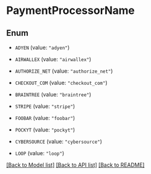 # PaymentProcessorName

## Enum


* `ADYEN` (value: `"adyen"`)

* `AIRWALLEX` (value: `"airwallex"`)

* `AUTHORIZE_NET` (value: `"authorize_net"`)

* `CHECKOUT_COM` (value: `"checkout_com"`)

* `BRAINTREE` (value: `"braintree"`)

* `STRIPE` (value: `"stripe"`)

* `FOOBAR` (value: `"foobar"`)

* `POCKYT` (value: `"pockyt"`)

* `CYBERSOURCE` (value: `"cybersource"`)

* `LOOP` (value: `"loop"`)


[[Back to Model list]](../README.md#documentation-for-models) [[Back to API list]](../README.md#documentation-for-api-endpoints) [[Back to README]](../README.md)


